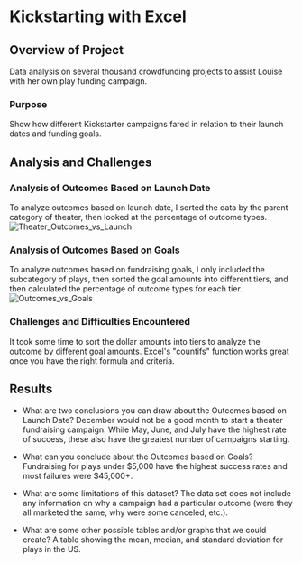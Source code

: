 # Kickstarting with Excel

## Overview of Project
Data analysis on several thousand crowdfunding projects to assist Louise with her own play funding campaign.  

### Purpose
Show how different Kickstarter campaigns fared in relation to their launch dates and funding goals.

## Analysis and Challenges

### Analysis of Outcomes Based on Launch Date
To analyze outcomes based on launch date, I sorted the data by the parent category of theater, then looked at the percentage of outcome types.
![Theater_Outcomes_vs_Launch](https://user-images.githubusercontent.com/90974647/134822247-c06c721e-54b6-4412-9a3e-595d6707c99c.png)

### Analysis of Outcomes Based on Goals
To analyze outcomes based on fundraising goals, I only included the subcategory of plays, then sorted the goal amounts into different tiers, and then calculated the	percentage of outcome types for each tier.  
	![Outcomes_vs_Goals](https://user-images.githubusercontent.com/90974647/134822244-c9434770-ff33-4e3c-a6e2-2aa11b287a42.png)

### Challenges and Difficulties Encountered
It took some time to sort the dollar amounts into tiers to analyze the outcome by different goal amounts.  Excel's "countifs" function works great once you have the right formula and criteria.

## Results

- What are two conclusions you can draw about the Outcomes based on Launch Date?
  December would not be a good month to start a theater fundraising campaign.  While May, June, and July have the highest rate of success, these also have the greatest number of campaigns starting.

- What can you conclude about the Outcomes based on Goals?
  Fundraising for plays under $5,000 have the highest success rates and most failures were $45,000+.

- What are some limitations of this dataset?
The data set does not include any information on why a campaign had a particular outcome (were they all marketed the same, why were some canceled, etc.).  


- What are some other possible tables and/or graphs that we could create?
A table showing the mean, median, and standard deviation for plays in the US.

